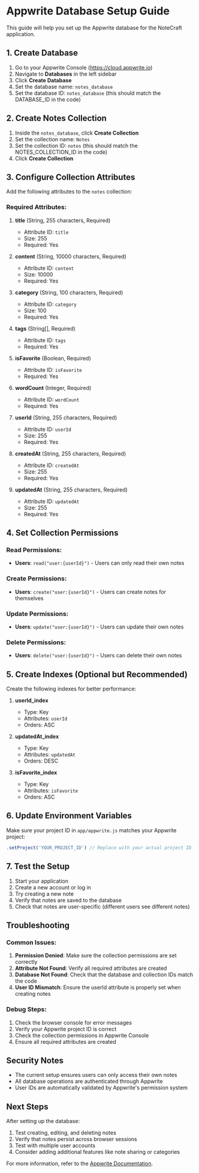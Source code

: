 # Appwrite Database Setup Guide

This guide will help you set up the Appwrite database for the NoteCraft application.

## 1. Create Database

1. Go to your Appwrite Console (https://cloud.appwrite.io)
2. Navigate to **Databases** in the left sidebar
3. Click **Create Database**
4. Set the database name: `notes_database`
5. Set the database ID: `notes_database` (this should match the DATABASE_ID in the code)

## 2. Create Notes Collection

1. Inside the `notes_database`, click **Create Collection**
2. Set the collection name: `Notes`
3. Set the collection ID: `notes` (this should match the NOTES_COLLECTION_ID in the code)
4. Click **Create Collection**

## 3. Configure Collection Attributes

Add the following attributes to the `notes` collection:

### Required Attributes:

1. **title** (String, 255 characters, Required)
   - Attribute ID: `title`
   - Size: 255
   - Required: Yes

2. **content** (String, 10000 characters, Required)
   - Attribute ID: `content`
   - Size: 10000
   - Required: Yes

3. **category** (String, 100 characters, Required)
   - Attribute ID: `category`
   - Size: 100
   - Required: Yes

4. **tags** (String[], Required)
   - Attribute ID: `tags`
   - Required: Yes

5. **isFavorite** (Boolean, Required)
   - Attribute ID: `isFavorite`
   - Required: Yes

6. **wordCount** (Integer, Required)
   - Attribute ID: `wordCount`
   - Required: Yes

7. **userId** (String, 255 characters, Required)
   - Attribute ID: `userId`
   - Size: 255
   - Required: Yes

8. **createdAt** (String, 255 characters, Required)
   - Attribute ID: `createdAt`
   - Size: 255
   - Required: Yes

9. **updatedAt** (String, 255 characters, Required)
   - Attribute ID: `updatedAt`
   - Size: 255
   - Required: Yes

## 4. Set Collection Permissions

### Read Permissions:
- **Users**: `read("user:{userId}")` - Users can only read their own notes

### Create Permissions:
- **Users**: `create("user:{userId}")` - Users can create notes for themselves

### Update Permissions:
- **Users**: `update("user:{userId}")` - Users can update their own notes

### Delete Permissions:
- **Users**: `delete("user:{userId}")` - Users can delete their own notes

## 5. Create Indexes (Optional but Recommended)

Create the following indexes for better performance:

1. **userId_index**
   - Type: Key
   - Attributes: `userId`
   - Orders: ASC

2. **updatedAt_index**
   - Type: Key
   - Attributes: `updatedAt`
   - Orders: DESC

3. **isFavorite_index**
   - Type: Key
   - Attributes: `isFavorite`
   - Orders: ASC

## 6. Update Environment Variables

Make sure your project ID in `app/appwrite.js` matches your Appwrite project:

```javascript
.setProject('YOUR_PROJECT_ID') // Replace with your actual project ID
```

## 7. Test the Setup

1. Start your application
2. Create a new account or log in
3. Try creating a new note
4. Verify that notes are saved to the database
5. Check that notes are user-specific (different users see different notes)

## Troubleshooting

### Common Issues:

1. **Permission Denied**: Make sure the collection permissions are set correctly
2. **Attribute Not Found**: Verify all required attributes are created
3. **Database Not Found**: Check that the database and collection IDs match the code
4. **User ID Mismatch**: Ensure the userId attribute is properly set when creating notes

### Debug Steps:

1. Check the browser console for error messages
2. Verify your Appwrite project ID is correct
3. Check the collection permissions in Appwrite Console
4. Ensure all required attributes are created

## Security Notes

- The current setup ensures users can only access their own notes
- All database operations are authenticated through Appwrite
- User IDs are automatically validated by Appwrite's permission system

## Next Steps

After setting up the database:

1. Test creating, editing, and deleting notes
2. Verify that notes persist across browser sessions
3. Test with multiple user accounts
4. Consider adding additional features like note sharing or categories

For more information, refer to the [Appwrite Documentation](https://appwrite.io/docs).
